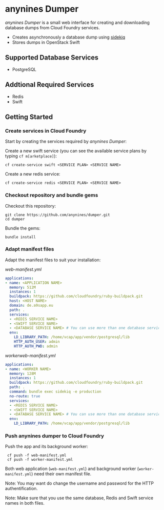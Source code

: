 # anynines Dumper
*anynines Dumper* is a small web interface for creating and downloading database dumps from Cloud Foundry services.
  - Creates asynchronously a database dump using [sidekiq](http://sidekiq.org/)
  - Stores dumps in OpenStack Swift

## Supported Database Services
  - PostgreSQL

## Addtional Required Services
  - Redis
  - Swift

## Getting Started
### Create services in Cloud Foundry
Start by creating the services required by *anynines Dumper*:

Create a new swift service (you can see the available service plans by typing `cf m[arketplace]`):
```SHELL
cf create-service swift <SERVICE PLAN> <SERVICE NAME>
```

Create a new redis service:
```SHELL
cf create-service redis <SERVICE PLAN> <SERVICE NAME>
```

### Checkout repository and bundle gems
Checkout this repository:
```SHELL
git clone https://github.com/anynines/dumper.git
cd dumper
```
Bundle the gems:
```SHELL
bundle install
```

### Adapt manifest files
Adapt the manifest files to suit your installation:

*web-manifest.yml*
```YAML
applications:
- name: <APPLICATION NAME>
  memory: 512M
  instances: 1
  buildpack: https://github.com/cloudfoundry/ruby-buildpack.git
  host: <HOST NAME>
  domain: de.a9sapp.eu
  path: .
  services:
  - <REDIS SERVICE NAME>
  - <SWIFT SERVICE NAME>
  - <DATABASE SERVICE NAME> # You can use more than one database service
  env:
    LD_LIBRARY_PATH: /home/vcap/app/vendor/postgresql/lib
    HTTP_AUTH_USER: admin
    HTTP_AUTH_PWD: admin
```

*workerweb-manifest.yml*
```YAML
applications:
- name: <WORKER NAME>
  memory: 128M
  instances: 1
  buildpack: https://github.com/cloudfoundry/ruby-buildpack.git
  path: .
  command: bundle exec sidekiq -e production
  no-route: true
  services:
  - <REDIS SERVICE NAME>
  - <SWIFT SERVICE NAME>
  - <DATABASE SERVICE NAME> # You can use more than one database service
  env:
    LD_LIBRARY_PATH: /home/vcap/app/vendor/postgresql/lib
```

### Push anynines dumper to Cloud Foundry
Push the app and its background worker:
```SHELL
 cf push -f web-manifest.yml
 cf push -f worker-manifest.yml
```

Both web application (`web-manifest.yml`) and background worker (`worker-manifest.yml`) need their own manifest file.

Note: You may want do change the username and password for the HTTP authentification.

Note: Make sure that you use the same database, Redis and Swift service names in both files.
